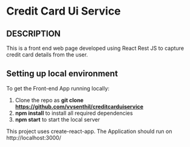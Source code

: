 # Credit Card Ui Service

## DESCRIPTION

This is a front end web page developed using React Rest JS to capture credit card details from the user. 

## Setting up local environment

To get the Front-end App running locally: 

1. Clone the repo as <b>git clone https://github.com/vvsenthil/creditcarduiservice </b>
2. <b>npm install</b> to install all required dependencies
3. <b>npm start</b> to start the local server

This project uses create-react-app. The Application should run on http://localhost:3000/
```
